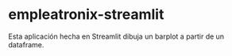 # empleatronix-streamlit

Esta aplicación hecha en Streamlit dibuja un barplot a partir de un dataframe.
